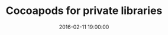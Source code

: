 ---
layout:             talk
section:            talks
title:  	           "Cocoapods for private libraries"
date:               2016-02-11 19:00:00
context:            Cocoaheads Paris
context_url:        http://cocoaheads.fr
document_url:       https://github.com/adhumi/talks/raw/master/2016-02-cocoapods-private-libraries/privatepods.pdf
thumbnail_url:      /assets/privatepods.jpg
embed_slides_code:  <script async class="speakerdeck-embed" data-id="45627200ee61478ab8b8bfb91f126f24" data-ratio="1.77777777777778" src="//speakerdeck.com/assets/embed.js"></script>
embed_video_code:   
---